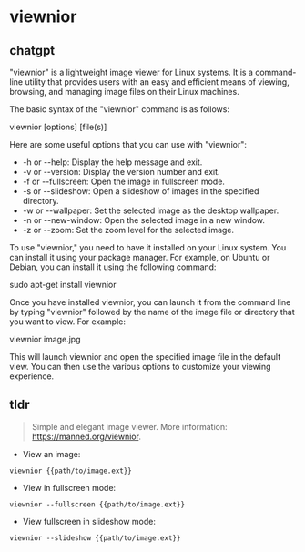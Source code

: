 # viewnior 
## chatgpt 
"viewnior" is a lightweight image viewer for Linux systems. It is a command-line utility that provides users with an easy and efficient means of viewing, browsing, and managing image files on their Linux machines.

The basic syntax of the "viewnior" command is as follows:

viewnior [options] [file(s)]

Here are some useful options that you can use with "viewnior":

- -h or --help: Display the help message and exit.
- -v or --version: Display the version number and exit.
- -f or --fullscreen: Open the image in fullscreen mode.
- -s or --slideshow: Open a slideshow of images in the specified directory.
- -w or --wallpaper: Set the selected image as the desktop wallpaper.
- -n or --new-window: Open the selected image in a new window.
- -z or --zoom: Set the zoom level for the selected image.

To use "viewnior," you need to have it installed on your Linux system. You can install it using your package manager. For example, on Ubuntu or Debian, you can install it using the following command:

sudo apt-get install viewnior

Once you have installed viewnior, you can launch it from the command line by typing "viewnior" followed by the name of the image file or directory that you want to view. For example:

viewnior image.jpg

This will launch viewnior and open the specified image file in the default view. You can then use the various options to customize your viewing experience. 

## tldr 
 
> Simple and elegant image viewer.
> More information: <https://manned.org/viewnior>.

- View an image:

`viewnior {{path/to/image.ext}}`

- View in fullscreen mode:

`viewnior --fullscreen {{path/to/image.ext}}`

- View fullscreen in slideshow mode:

`viewnior --slideshow {{path/to/image.ext}}`
